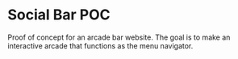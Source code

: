 # Social Bar POC

Proof of concept for an arcade bar website. The goal is to make an interactive arcade that functions as the menu navigator.
